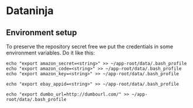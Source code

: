 Dataninja
=========

Environment setup
-----------------

To preserve the repository secret free we put the credentials in some environment variables. Do it like this:

    echo "export amazon_secret=<string>" >> ~/app-root/data/.bash_profile
    echo "export amazon_code=<string>" >> ~/app-root/data/.bash_profile
    echo "export amazon_key=<string>" >> ~/app-root/data/.bash_profile

    echo "export ebay_appid=<string>" >> ~/app-root/data/.bash_profile

    echo "export dumbo_url=http://dumbourl.com/" >> ~/app-root/data/.bash_profile
